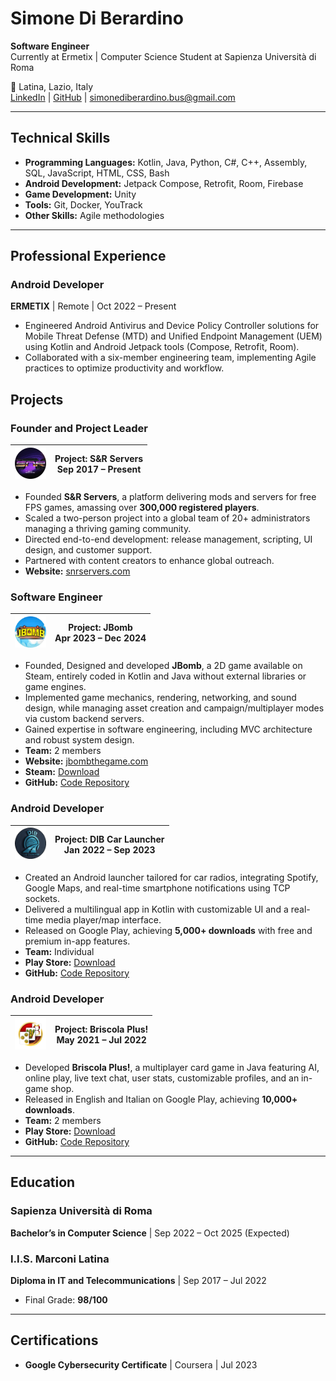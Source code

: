 # **Simone Di Berardino**  
**Software Engineer**  
Currently at Ermetix | Computer Science Student at Sapienza Università di Roma  

📍 Latina, Lazio, Italy  
[LinkedIn](https://www.linkedin.com/in/simone-di-berardino-77662721a/) | [GitHub](https://github.com/username) | simonediberardino.bus@gmail.com

---

## **Technical Skills**  
- **Programming Languages:** Kotlin, Java, Python, C#, C++, Assembly, SQL, JavaScript, HTML, CSS, Bash  
- **Android Development:** Jetpack Compose, Retrofit, Room, Firebase  
- **Game Development:** Unity  
- **Tools:** Git, Docker, YouTrack  
- **Other Skills:** Agile methodologies  

---

## **Professional Experience**  

### **Android Developer**  
**ERMETIX** | Remote | Oct 2022 – Present  
- Engineered Android Antivirus and Device Policy Controller solutions for Mobile Threat Defense (MTD) and Unified Endpoint Management (UEM) using Kotlin and Android Jetpack tools (Compose, Retrofit, Room).  
- Collaborated with a six-member engineering team, implementing Agile practices to optimize productivity and workflow.  

## **Projects**  

### **Founder and Project Leader**  
| <img src="https://raw.githubusercontent.com/simonediberardino/resume/main/assets/project_snrservers.png" alt="S&R Servers Logo" width="50" height="50"> | **Project: S&R Servers** <br> Sep 2017 – Present |
|---|---|

- Founded **S&R Servers**, a platform delivering mods and servers for free FPS games, amassing over **300,000 registered players**.  
- Scaled a two-person project into a global team of 20+ administrators managing a thriving gaming community.  
- Directed end-to-end development: release management, scripting, UI design, and customer support.  
- Partnered with content creators to enhance global outreach.  
- **Website:** [snrservers.com](http://snrservers.com)  

### **Software Engineer**  
| <img src="https://raw.githubusercontent.com/simonediberardino/resume/main/assets/project_jbomb.png" alt="JBomb Logo" width="50" height="50"> | **Project: JBomb** <br> Apr 2023 – Dec 2024 |
|---|---|

- Founded, Designed and developed **JBomb**, a 2D game available on Steam, entirely coded in Kotlin and Java without external libraries or game engines.  
- Implemented game mechanics, rendering, networking, and sound design, while managing asset creation and campaign/multiplayer modes via custom backend servers.  
- Gained expertise in software engineering, including MVC architecture and robust system design.  
- **Team:** 2 members  
- **Website:** [jbombthegame.com](http://jbombthegame.com)  
- **Steam:** [Download](https://store.steampowered.com/app/3368640/JBomb/)  
- **GitHub:** [Code Repository](https://github.com/simonediberardino/JBomb)  

### **Android Developer**  
| <img src="https://raw.githubusercontent.com/simonediberardino/resume/main/assets/project_dib.png" alt="DIB Logo" width="50" height="50"> | **Project: DIB Car Launcher** <br> Jan 2022 – Sep 2023 |
|---|---|

- Created an Android launcher tailored for car radios, integrating Spotify, Google Maps, and real-time smartphone notifications using TCP sockets.  
- Delivered a multilingual app in Kotlin with customizable UI and a real-time media player/map interface.  
- Released on Google Play, achieving **5,000+ downloads** with free and premium in-app features.  
- **Team:** Individual  
- **Play Store:** [Download](https://play.google.com/store/apps/details?id=com.mini.infotainment)  
- **GitHub:** [Code Repository](https://github.com/simonediberardino/DIB-Car-Launcher-Android)  

### **Android Developer**  
| <img src="https://raw.githubusercontent.com/simonediberardino/resume/main/assets/project_briscola.png" alt="Briscola Logo" width="50" height="50"> | **Project: Briscola Plus!** <br> May 2021 – Jul 2022 |
|---|---|

- Developed **Briscola Plus!**, a multiplayer card game in Java featuring AI, online play, live text chat, user stats, customizable profiles, and an in-game shop.  
- Released in English and Italian on Google Play, achieving **10,000+ downloads**.  
- **Team:** 2 members  
- **Play Store:** [Download](https://play.google.com/store/apps/details?id=game.danielesimone.briscola)  
- **GitHub:** [Code Repository](https://github.com/simonediberardino/BriscolaPlusAndroid)  

---

## **Education**  

### **Sapienza Università di Roma**  
**Bachelor’s in Computer Science** | Sep 2022 – Oct 2025 (Expected)  

### **I.I.S. Marconi Latina**  
**Diploma in IT and Telecommunications** | Sep 2017 – Jul 2022  
- Final Grade: **98/100**  

---

## **Certifications**  
- **Google Cybersecurity Certificate** | Coursera | Jul 2023  
